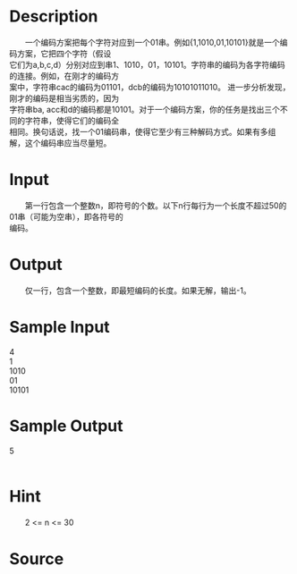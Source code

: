 
# Description

<div class="content"><p>　　一个编码方案把每个字符对应到一个01串。例如{1,1010,01,10101}就是一个编码方案，它把四个字符（假设<br/>
它们为a,b,c,d）分别对应到串1、1010，01，10101。字符串的编码为各字符编码的连接。例如，在刚才的编码方<br/>
案中，字符串cac的编码为01101，dcb的编码为10101011010。 进一步分析发现，刚才的编码是相当劣质的，因为<br/>
字符串ba, acc和d的编码都是10101。对于一个编码方案，你的任务是找出三个不同的字符串，使得它们的编码全<br/>
相同。换句话说，找一个01编码串，使得它至少有三种解码方式。如果有多组解，这个编码串应当尽量短。</p></div>

# Input

<div class="content"><p>　　第一行包含一个整数n，即符号的个数。以下n行每行为一个长度不超过50的01串（可能为空串），即各符号的<br/>
编码。</p></div>

# Output

<div class="content"><p>　　仅一行，包含一个整数，即最短编码的长度。如果无解，输出-1。</p></div>

# Sample Input

<div class="content"><span class="sampledata">4<br/>
1<br/>
1010<br/>
01<br/>
10101<br/>
</span></div>

# Sample Output

<div class="content"><span class="sampledata">5<br/>
<br/>
</span></div>

# Hint

<div class="content"><p></p><p>　　2 &lt;= n &lt;= 30</p><p></p></div>

# Source

<div class="content"><p><a href="problemset.php?search="></a></p></div>

